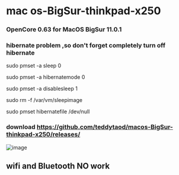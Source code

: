 # mac os-BigSur-thinkpad-x250
### OpenCore 0.63 for MacOS BigSur 11.0.1 
###  hibernate problem ,so don't forget completely turn off hibernate 

sudo pmset -a sleep 0

sudo pmset -a hibernatemode 0

sudo pmset -a disablesleep 1

sudo rm -f /var/vm/sleepimage

sudo pmset hibernatefile /dev/null

### download https://github.com/teddytaod/macos-BigSur-thinkpad-x250/releases/
![image](https://github.com/teddytaod/macos-BigSur-thinkpad-x250/blob/master/BigSur-beta6.png)
## wifi and Bluetooth NO work
